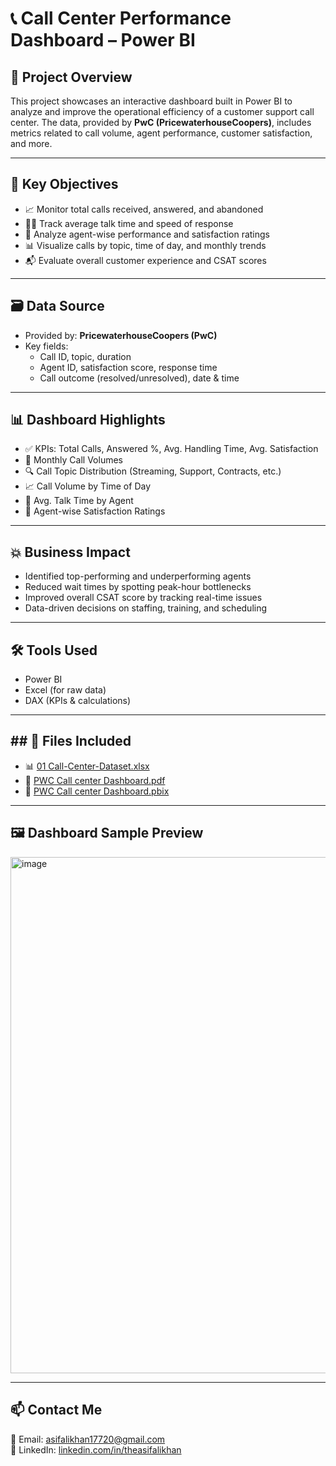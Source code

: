 # 📞 Call Center Performance Dashboard – Power BI

## 📌 Project Overview
This project showcases an interactive dashboard built in Power BI to analyze and improve the operational efficiency of a customer support call center. The data, provided by **PwC (PricewaterhouseCoopers)**, includes metrics related to call volume, agent performance, customer satisfaction, and more.

---

## 🎯 Key Objectives

- 📈 Monitor total calls received, answered, and abandoned
- 👩‍💻 Track average talk time and speed of response
- 🧍 Analyze agent-wise performance and satisfaction ratings
- 📊 Visualize calls by topic, time of day, and monthly trends
- 📬 Evaluate overall customer experience and CSAT scores

---

## 🗃️ Data Source

- Provided by: **PricewaterhouseCoopers (PwC)**
- Key fields:
  - Call ID, topic, duration
  - Agent ID, satisfaction score, response time
  - Call outcome (resolved/unresolved), date & time

---

## 📊 Dashboard Highlights

- ✅ KPIs: Total Calls, Answered %, Avg. Handling Time, Avg. Satisfaction
- 📅 Monthly Call Volumes
- 🔍 Call Topic Distribution (Streaming, Support, Contracts, etc.)
- 📈 Call Volume by Time of Day
- 👤 Avg. Talk Time by Agent
- 🧠 Agent-wise Satisfaction Ratings

---

## 💥 Business Impact

- Identified top-performing and underperforming agents
- Reduced wait times by spotting peak-hour bottlenecks
- Improved overall CSAT score by tracking real-time issues
- Data-driven decisions on staffing, training, and scheduling

---

## 🛠 Tools Used

- Power BI  
- Excel (for raw data)  
- DAX (KPIs & calculations)

---

## ## 📁 Files Included

- 📊 [01 Call-Center-Dataset.xlsx](./01%20Call-Center-Dataset.xlsx)  
- 📄 [PWC Call center Dashboard.pdf](./PWC%20Call%20center%20Dashboard.pdf)  
- 🧠 [PWC Call center Dashboard.pbix](./PWC%20Call%20center%20Dashboard.pbix)


---

## 🖼 Dashboard Sample Preview

<img width="1452" height="826" alt="image" src="https://github.com/user-attachments/assets/19988ebe-9e09-476c-9620-83f1b84a7e5a" />

---

## 📫 Contact Me

📧 Email: asifalikhan17720@gmail.com  
🔗 LinkedIn: [linkedin.com/in/theasifalikhan](https://linkedin.com/in/theasifalikhan)
